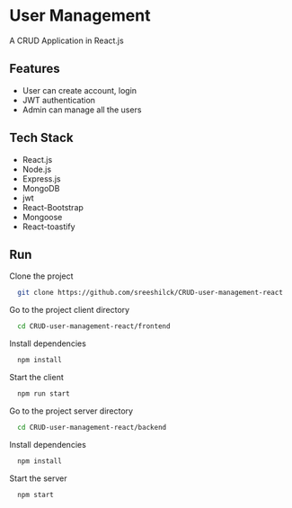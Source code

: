 
# User Management

A CRUD Application in React.js




## Features

- User can create account, login
- JWT authentication
- Admin can manage all the users


## Tech Stack

- React.js
- Node.js
- Express.js
- MongoDB
- jwt
- React-Bootstrap
- Mongoose
- React-toastify


## Run 

Clone the project

```bash
  git clone https://github.com/sreeshilck/CRUD-user-management-react
```

Go to the project client directory

```bash
  cd CRUD-user-management-react/frontend
```

Install dependencies

```bash
  npm install
```

Start the client

```bash
  npm run start
```


Go to the project server directory

```bash
  cd CRUD-user-management-react/backend
```

Install dependencies

```bash
  npm install
```

Start the server

```bash
  npm start
```

